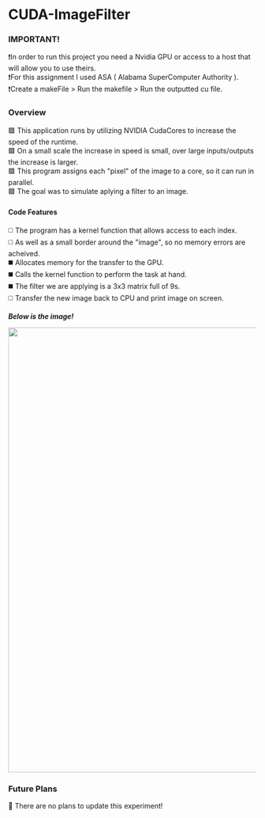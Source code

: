 # CUDA-ImageFilter

### IMPORTANT! ###
❗In order to run this project you need a Nvidia GPU or access to a host that will allow you to use theirs. <br>
❗For this assignment I used ASA ( Alabama SuperComputer Authority ). <br>
❗Create a makeFile > Run the makefile > Run the outputted cu file. <br>

### Overview ###
🟪 This application runs by utilizing NVIDIA CudaCores to increase the speed of the runtime. <br>
🟪 On a small scale the increase in speed is small, over large inputs/outputs the increase is larger. <br>
🟪 This program assigns each "pixel" of the image to a core, so it can run in parallel. <br>
🟪 The goal was to simulate aplying a filter to an image. <br>


#### Code Features ####
◻️ The program has a kernel function that allows access to each index. <br>
◻️ As well as a small border around the "image", so no memory errors are acheived. <br>
◼️ Allocates memory for the transfer to the GPU. <br>
◼️ Calls the kernel function to perform the task at hand. <br>
◼️ The filter we are applying is a 3x3 matrix full of 9s. <br>
◻️ Transfer the new image back to CPU and print image on screen.
<br>

___Below is the image!___
<p float="left">
<img src= "https://user-images.githubusercontent.com/96930484/149852504-223d25b0-08dc-4fb7-b690-a25a5206539b.png" width = "900" />
</p>
 
### Future Plans ###
🌟 There are no plans to update this experiment!
